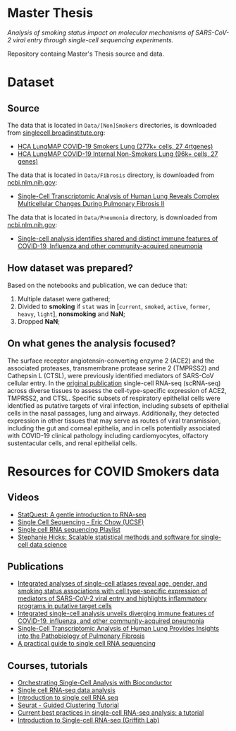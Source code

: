 # Master Thesis

*Analysis of smoking status impact on molecular mechanisms of SARS-CoV-2 viral entry through single-cell sequencing experiments.*

Repository containg Master's Thesis source and data.

# Dataset

## Source

The data that is located in `Data/[Non]Smokers` directories, is downloaded from [singlecell.broadinstitute.org][sc-broadinstitute]:
- [HCA LungMAP COVID-19 Smokers Lung (277k+ cells, 27 4rtgenes)][data-smokers]
- [HCA LungMAP COVID-19 Internal Non-Smokers Lung (96k+ cells, 27 genes)][data-nonsmokers]

The data that is located in `Data/Fibrosis` directory, is downloaded from [ncbi.nlm.nih.gov][sc-ncbi]:
- [Single-Cell Transcriptomic Analysis of Human Lung Reveals Complex Multicellular Changes During Pulmonary Fibrosis II][data-fibrosis]

The data that is located in `Data/Pneumonia` directory, is downloaded from [ncbi.nlm.nih.gov][sc-ncbi]:
- [Single-cell analysis identifies shared and distinct immune features of COVID-19, Influenza and other community-acquired pneumonia][data-pneumonia]

## How dataset was prepared?

Based on the notebooks and publication, we can deduce that:
1. Multiple dataset were gathered;
2. Divided to **smoking** if `stat` was in [`current`, `smoked`, `active`, `former`, `heavy`, `light`], **nonsmoking** and **NaN**;
3. Dropped **NaN**;

## On what genes the analysis focused?

The surface receptor angiotensin-converting enzyme 2 (ACE2) and the associated proteases, transmembrane protease serine 2 (TMPRSS2) and Cathepsin L (CTSL), were previously identified mediators of SARS-CoV cellular entry. In the [original publication][pub-org] single-cell RNA-seq (scRNA-seq) across diverse tissues to assess the cell-type-specific expression of ACE2, TMPRSS2, and CTSL. Specific subsets of respiratory epithelial cells were identified as putative targets of viral infection, including subsets of epithelial cells in the nasal passages, lung and airways. Additionally, they detected expression in other tissues that may serve as routes of viral transmission, including the gut and corneal epithelia, and in cells potentially associated with COVID-19 clinical pathology including cardiomyocytes, olfactory sustentacular cells, and renal epithelial cells.

# Resources for COVID Smokers data

## Videos

- [StatQuest: A gentle introduction to RNA-seq][yt-statquest-rna-seq]
- [Single Cell Sequencing - Eric Chow (UCSF)][yt-chow-sc-seq]
- [Single cell RNA sequencing Playlist][yt-rna-seq-lst]
- [Stephanie Hicks: Scalable statistical methods and software for single-cell data science][yt-hicks-sc-seq]

## Publications

- [Integrated analyses of single-cell atlases reveal age, gender, and smoking status associations with cell type-specific expression of mediators of SARS-CoV-2 viral entry and highlights inflammatory programs in putative target cells][pub-org]
- [Integrated single-cell analysis unveils diverging immune features of COVID-19, influenza, and other community-acquired pneumonia][pub-pneumonia]
- [Single-Cell Transcriptomic Analysis of Human Lung Provides Insights into the Pathobiology of Pulmonary Fibrosis][pub-fibrosis]
- [A practical guide to single cell RNA sequencing][pub-sc-rna]

## Courses, tutorials

- [Orchestrating Single-Cell Analysis with Bioconductor][bioconductor-sc-analysis]
- [Single cell RNA-seq data analysis][sc-chipster]
- [Introduction to single cell RNA seq][intro-sc-rna-seq-sanger]
- [Seurat - Guided Clustering Tutorial][seurat-pbmc3k]
- [Current best practices in single-cell RNA-seq analysis: a tutorial][pub-best-practices]
- [Introduction to Single-cell RNA-seq (Griffith Lab)][intro-sc-rna-seq-rnabio]


<!-- Resources -->

[data-fibrosis]: https://www.ncbi.nlm.nih.gov/geo/query/acc.cgi?acc=GSE122960
[data-nonsmokers]: https://singlecell.broadinstitute.org/single_cell/study/SCP875/hca-lungmap-covid-19-internal-nonsmokers-lung?scpbr=hca-covid-19-integrated-analysis
[data-pneumonia]: https://www.ncbi.nlm.nih.gov/geo/query/acc.cgi?acc=GSE164948
[data-smokers]: https://singlecell.broadinstitute.org/single_cell/study/SCP876/hca-lungmap-covid-19-smokers-lung?scpbr=hca-covid-19-integrated-analysis

[bioconductor-sc-analysis]: https://bioconductor.org/books/release/OSCA/
[intro-sc-rna-seq-rnabio]: https://rnabio.org/module-08-scrna/0008/01/01/Intro_to_scRNA/
[intro-sc-rna-seq-sanger]: https://scrnaseq-course.cog.sanger.ac.uk/website/introduction-to-single-cell-rna-seq.html

[sc-broadinstitute]: https://singlecell.broadinstitute.org/
[sc-chipster]: https://chipster.rahtiapp.fi/manual/courses.html#single-cell
[sc-ncbi]: https://www.ncbi.nlm.nih.gov/
[seurat-pbmc3k]: https://satijalab.org/seurat/articles/pbmc3k_tutorial.html

[pub-fibrosis]: https://www.atsjournals.org/doi/full/10.1164/rccm.201712-2410OC
[pub-org]: https://www.biorxiv.org/content/10.1101/2020.04.19.049254v2
[pub-sc-rna]: https://genomemedicine.biomedcentral.com/articles/10.1186/s13073-017-0467-4
[pub-pneumonia]: https://www.ncbi.nlm.nih.gov/pmc/articles/PMC8382293/
[pub-best-practices]: https://www.embopress.org/doi/full/10.15252/msb.20188746

[yt-statquest-rna-seq]: https://www.youtube.com/watch?v=tlf6wYJrwKY
[yt-chow-sc-seq]: https://www.youtube.com/watch?v=k9VFNLLQP8c
[yt-rna-seq-lst]: https://www.youtube.com/playlist?list=PLjiXAZO27elC_xnk7gVNM85I2IQl5BEJN
[yt-hicks-sc-seq]: https://www.youtube.com/watch?v=Sqr2UFpJKkM
